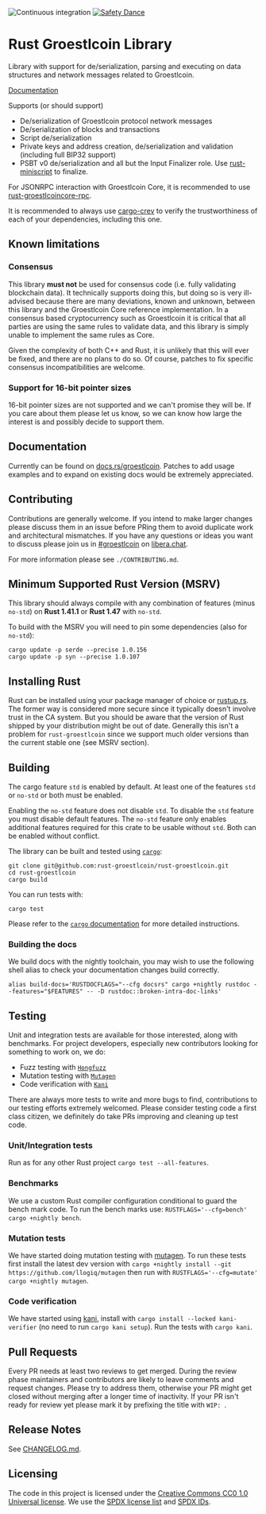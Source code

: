 ![Continuous integration](https://github.com/Groestlcoin/rust-groestlcoin/workflows/Continuous%20integration/badge.svg)
[![Safety Dance](https://img.shields.io/badge/unsafe-forbidden-success.svg)](https://github.com/rust-secure-code/safety-dance/)

# Rust Groestlcoin Library

Library with support for de/serialization, parsing and executing on data
structures and network messages related to Groestlcoin.


[Documentation](https://docs.rs/groestlcoin/)

Supports (or should support)

* De/serialization of Groestlcoin protocol network messages
* De/serialization of blocks and transactions
* Script de/serialization
* Private keys and address creation, de/serialization and validation (including full BIP32 support)
* PSBT v0 de/serialization and all but the Input Finalizer role. Use [rust-miniscript](https://docs.rs/miniscript/latest/miniscript/psbt/index.html) to finalize.

For JSONRPC interaction with Groestlcoin Core, it is recommended to use
[rust-groestlcoincore-rpc](https://github.com/Groestlcoin/rust-groestlcoincore-rpc).

It is recommended to always use [cargo-crev](https://github.com/crev-dev/cargo-crev)
to verify the trustworthiness of each of your dependencies, including this one.

## Known limitations

### Consensus

This library **must not** be used for consensus code (i.e. fully validating
blockchain data). It technically supports doing this, but doing so is very
ill-advised because there are many deviations, known and unknown, between
this library and the Groestlcoin Core reference implementation. In a consensus
based cryptocurrency such as Groestlcoin it is critical that all parties are
using the same rules to validate data, and this library is simply unable
to implement the same rules as Core.

Given the complexity of both C++ and Rust, it is unlikely that this will
ever be fixed, and there are no plans to do so. Of course, patches to
fix specific consensus incompatibilities are welcome.

### Support for 16-bit pointer sizes

16-bit pointer sizes are not supported and we can't promise they will be.
If you care about them please let us know, so we can know how large the interest
is and possibly decide to support them.

## Documentation

Currently can be found on [docs.rs/groestlcoin](https://docs.rs/groestlcoin/).
Patches to add usage examples and to expand on existing docs would be extremely
appreciated.

## Contributing

Contributions are generally welcome. If you intend to make larger changes please
discuss them in an issue before PRing them to avoid duplicate work and
architectural mismatches. If you have any questions or ideas you want to discuss
please join us in
[#groestlcoin](https://web.libera.chat/?channel=#groestlcoin) on
[libera.chat](https://libera.chat).

For more information please see `./CONTRIBUTING.md`.

## Minimum Supported Rust Version (MSRV)

This library should always compile with any combination of features (minus
`no-std`) on **Rust 1.41.1** or **Rust 1.47** with `no-std`.

To build with the MSRV you will need to pin some dependencies (also for `no-std`):
```
cargo update -p serde --precise 1.0.156
cargo update -p syn --precise 1.0.107
```

## Installing Rust

Rust can be installed using your package manager of choice or
[rustup.rs](https://rustup.rs). The former way is considered more secure since
it typically doesn't involve trust in the CA system. But you should be aware
that the version of Rust shipped by your distribution might be out of date.
Generally this isn't a problem for `rust-groestlcoin` since we support much older
versions than the current stable one (see MSRV section).

## Building

The cargo feature `std` is enabled by default. At least one of the features `std` or `no-std` or both must be enabled.

Enabling the `no-std` feature does not disable `std`. To disable the `std` feature you must disable default features. The `no-std` feature only enables additional features required for this crate to be usable without `std`. Both can be enabled without conflict.

The library can be built and tested using [`cargo`](https://github.com/rust-lang/cargo/):

```
git clone git@github.com:rust-groestlcoin/rust-groestlcoin.git
cd rust-groestlcoin
cargo build
```

You can run tests with:

```
cargo test
```

Please refer to the [`cargo` documentation](https://doc.rust-lang.org/stable/cargo/) for more detailed instructions.

### Building the docs

We build docs with the nightly toolchain, you may wish to use the following
shell alias to check your documentation changes build correctly.

```
alias build-docs='RUSTDOCFLAGS="--cfg docsrs" cargo +nightly rustdoc --features="$FEATURES" -- -D rustdoc::broken-intra-doc-links'
```

## Testing

Unit and integration tests are available for those interested, along with benchmarks. For project
developers, especially new contributors looking for something to work on, we do:

- Fuzz testing with [`Hongfuzz`](https://github.com/rust-fuzz/honggfuzz-rs)
- Mutation testing with [`Mutagen`](https://github.com/llogiq/mutagen)
- Code verification with [`Kani`](https://github.com/model-checking/kani)

There are always more tests to write and more bugs to find, contributions to our testing efforts
extremely welcomed. Please consider testing code a first class citizen, we definitely do take PRs
improving and cleaning up test code.

### Unit/Integration tests

Run as for any other Rust project `cargo test --all-features`.

### Benchmarks

We use a custom Rust compiler configuration conditional to guard the bench mark code. To run the
bench marks use: `RUSTFLAGS='--cfg=bench' cargo +nightly bench`.

### Mutation tests

We have started doing mutation testing with [mutagen](https://github.com/llogiq/mutagen). To run
these tests first install the latest dev version with `cargo +nightly install --git https://github.com/llogiq/mutagen`
then run with `RUSTFLAGS='--cfg=mutate' cargo +nightly mutagen`.

### Code verification

We have started using [kani](https://github.com/model-checking/kani), install with `cargo install
--locked kani-verifier` (no need to run `cargo kani setup`). Run the tests with `cargo kani`.

## Pull Requests

Every PR needs at least two reviews to get merged. During the review phase
maintainers and contributors are likely to leave comments and request changes.
Please try to address them, otherwise your PR might get closed without merging
after a longer time of inactivity. If your PR isn't ready for review yet please
mark it by prefixing the title with `WIP: `.


## Release Notes

See [CHANGELOG.md](CHANGELOG.md).


## Licensing

The code in this project is licensed under the [Creative Commons CC0 1.0
Universal license](LICENSE). We use the [SPDX license list](https://spdx.org/licenses/) and [SPDX
IDs](https://spdx.dev/ids/).
